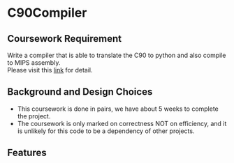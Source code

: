 # C90Compiler

## Coursework Requirement
Write a compiler that is able to translate the C90 to python and also compile to MIPS assembly.\
Please visit this [link](requirement/) for detail.

## Background and Design Choices
- This coursework is done in pairs, we have about 5 weeks to complete the project.
- The coursework is only marked on correctness NOT on efficiency, and it is unlikely for this code to be a dependency of other projects.
 
## Features
 
